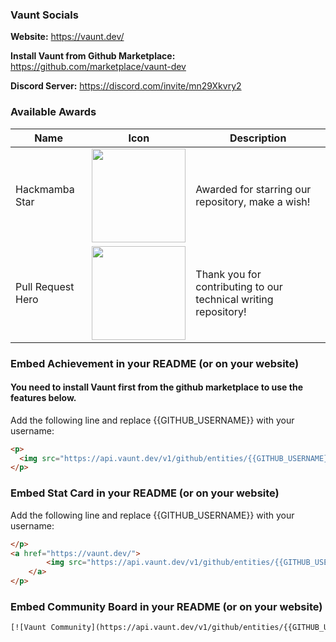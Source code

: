### Vaunt Socials
**Website:** https://vaunt.dev/

**Install Vaunt from Github Marketplace:** https://github.com/marketplace/vaunt-dev

**Discord Server:** https://discord.com/invite/mn29Xkvry2

### Available Awards

| Name | Icon | Description |
| ---- | ---- | ----------- |
| Hackmamba Star | <img src="https://raw.githubusercontent.com/hackmamba-io/Technical-Writing-Course-with-Curriculum/main/.vaunt/hackmamba_star.png" width="150" /> | Awarded for starring our repository, make a wish! |
| Pull Request Hero | <img src="https://raw.githubusercontent.com/hackmamba-io/Technical-Writing-Course-with-Curriculum/main/.vaunt/hackmamba_contribute.png" width="150" /> | Thank you for contributing to our technical writing repository! |

### Embed Achievement in your README (or on your website)
#### You need to install Vaunt first from the github marketplace to use the features below.


Add the following line and replace {{GITHUB_USERNAME}} with your username:

```html
<p>
  <img src="https://api.vaunt.dev/v1/github/entities/{{GITHUB_USERNAME}}/achievements?format=svg&limit=3" width="350" />
</p>
```

### Embed Stat Card in your README (or on your website)

Add the following line and replace {{GITHUB_USERNAME}} with your username:

```html
</p>    
<a href="https://vaunt.dev/">
        <img src="https://api.vaunt.dev/v1/github/entities/{{GITHUB_USERNAME}}/contributions?format=svg" width="350" />
    </a>
</p>
```

### Embed Community Board in your README (or on your website)
```html
[![Vaunt Community](https://api.vaunt.dev/v1/github/entities/{{GITHUB_USERNAME}}/badges/community)](https://community.vaunt.dev/board/{{GITHUB_USERNAME}})
```
